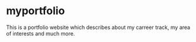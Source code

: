 # myportfolio

This is a portfolio website which describes about my carreer track, my area of interests and much more.
